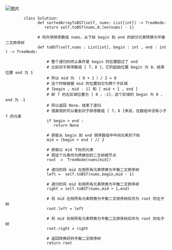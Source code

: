 ![图片](https://user-images.githubusercontent.com/38878365/188528939-6a424ca1-c80b-4ba0-918f-6e3e6ee095cf.png)
            
            
            class Solution:
                  def sortedArrayToBST(self, nums: List[int]) -> TreeNode:
                     return self.toBST(nums,0,len(nums) - 1)

                  # 将升序排序数组 nums，从下标 begin 到 end 的部分元素转换为平衡二叉排序树
                  def toBST(self,nums : List[int], begin : int , end : int ) -> TreeNode:

                      # 整个递归的终止条件是 begin 的位置超过了 end
                      # 比如对于排序数组 [ 7，8 ]，它的起始位置 begin 为 0，结束位置 end 为 1
                      # 所以 mid 为 （ 0 + 1 ）/ 2 = 0
                      # 这个时候根据 mid 的位置划分为两个子区域
                      # [begin , mid - 1] 和 [ mid + 1 , end ]
                      # 即 7 的左区域位置为 [ 0 ，-1]，这个区域的 begin 为 0 ，end 为 -1
                      # 所以返回 None，结束了递归
                      # 很直观的可以看到对于排序数组 [ 7，8 ]来说，在数组中没有小于 7 的元素
                      if begin > end : 
                         return None

                      # 获取从 begin 到 end 排序数组中中间元素的下标
                      mid = (begin + end ) // 2

                      # 获取以 mid 下标的元素
                      # 把这个元素作为转换后的二叉树根节点
                      root  =  TreeNode(nums[mid])

                      # 递归的将 mid 左侧所有元素转换为平衡二叉排序树
                      left =  self.toBST(nums,begin,mid - 1)

                      # 递归的将 mid 右侧所有元素转换为平衡二叉排序树
                      right = self.toBST(nums,mid + 1,end)

                      # 将 mid 左侧所有元素转换为平衡二叉排序树后作为 root 的左子树
                      root.left = left

                      # 将 mid 右侧所有元素转换为平衡二叉排序树后作为 root 的右子树
                      root.right = right

                      # 返回转换好的平衡二叉排序树
                      return root
